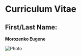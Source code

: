 # Curriculum Vitae

## First/Last Name:

**Morozenko Eugene**

![Photo](https://www.instagram.com/p/B5Pk8zyFQxf)

